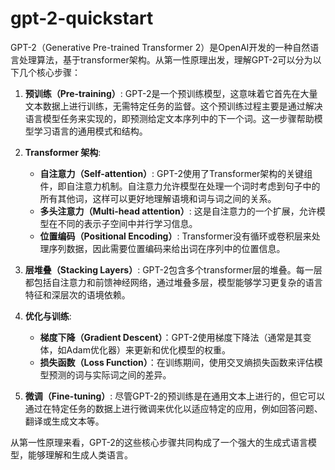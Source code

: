 # gpt-2-quickstart

GPT-2（Generative Pre-trained Transformer 2）是OpenAI开发的一种自然语言处理算法，基于transformer架构。从第一性原理出发，理解GPT-2可以分为以下几个核心步骤：

1. **预训练（Pre-training）**:
   GPT-2是一个预训练模型，这意味着它首先在大量文本数据上进行训练，无需特定任务的监督。这个预训练过程主要是通过解决语言模型任务来实现的，即预测给定文本序列中的下一个词。这一步骤帮助模型学习语言的通用模式和结构。

2. **Transformer 架构**:
   - **自注意力（Self-attention）**: GPT-2使用了Transformer架构的关键组件，即自注意力机制。自注意力允许模型在处理一个词时考虑到句子中的所有其他词，这样可以更好地理解语境和词与词之间的关系。
   - **多头注意力（Multi-head attention）**: 这是自注意力的一个扩展，允许模型在不同的表示子空间中并行学习信息。
   - **位置编码（Positional Encoding）**: Transformer没有循环或卷积层来处理序列数据，因此需要位置编码来给出词在序列中的位置信息。

3. **层堆叠（Stacking Layers）**:
   GPT-2包含多个transformer层的堆叠。每一层都包括自注意力和前馈神经网络，通过堆叠多层，模型能够学习更复杂的语言特征和深层次的语境依赖。

4. **优化与训练**:
   - **梯度下降（Gradient Descent）**：GPT-2使用梯度下降法（通常是其变体，如Adam优化器）来更新和优化模型的权重。
   - **损失函数（Loss Function）**：在训练期间，使用交叉熵损失函数来评估模型预测的词与实际词之间的差异。

5. **微调（Fine-tuning）**:
   尽管GPT-2的预训练是在通用文本上进行的，但它可以通过在特定任务的数据上进行微调来优化以适应特定的应用，例如回答问题、翻译或生成文本等。

从第一性原理来看，GPT-2的这些核心步骤共同构成了一个强大的生成式语言模型，能够理解和生成人类语言。
